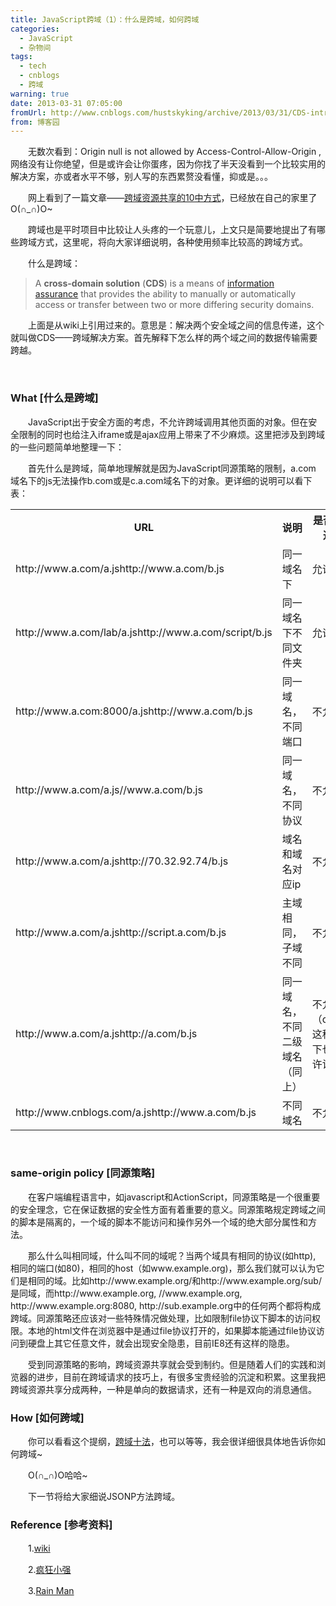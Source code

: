 ```yaml
---
title: JavaScript跨域（1）：什么是跨域，如何跨域
categories:
  - JavaScript
  - 杂物间
tags:
  - tech
  - cnblogs
  - 跨域
warning: true
date: 2013-03-31 07:05:00
fromUrl: http://www.cnblogs.com/hustskyking/archive/2013/03/31/CDS-introduce.html
from: 博客园
---
```



<p>　　无数次看到：<span><span>Origin null is not allowed by Access-Control-Allow-Origin</span>&nbsp;, 网络没有让你绝望，但是或许会让你蛋疼，因为你找了半天没看到一个比较实用的解决方案，亦或者水平不够，别人写的东西累赘没看懂，抑或是。。。</span></p>
<p>　　网上看到了一篇文章&mdash;&mdash;<a title="cds" href="http://www.cnblogs.com/hustskyking/articles/ten-methods-cross-domain.html" target="_blank">跨域资源共享的10中方式</a>，已经放在自己的家里了O(&cap;_&cap;)O~</p>
<p>　　跨域也是平时项目中比较让人头疼的一个玩意儿，上文只是简要地提出了有哪些跨域方式，这里呢，将向大家详细说明，各种使用频率比较高的跨域方式。</p>
<p>　　什么是跨域：</p>
<blockquote>
<p><span>A&nbsp;</span><strong>cross-domain solution</strong><span>&nbsp;(</span><strong>CDS</strong><span>) is a means of&nbsp;</span><a title="Information assurance" href="http://en.wikipedia.org/wiki/Information_assurance">information assurance</a><span>&nbsp;that provides the ability to manually or automatically access or transfer between two or more differing security domains.</span></p>
</blockquote>
<p>　　上面是从wiki上引用过来的。意思是：解决两个安全域之间的信息传递，这个就叫做CDS&mdash;&mdash;跨域解决方案。首先解释下怎么样的两个域之间的数据传输需要跨越。</p>
<p><span>&nbsp;</span></p>
<h3>What [什么是跨域]</h3>
<p>　　JavaScript出于安全方面的考虑，不允许跨域调用其他页面的对象。但在安全限制的同时也给注入iframe或是ajax应用上带来了不少麻烦。这里把涉及到跨域的一些问题简单地整理一下：</p>
<p>　　首先什么是跨域，简单地理解就是因为JavaScript同源策略的限制，a.com 域名下的js无法操作b.com或是c.a.com域名下的对象。更详细的说明可以看下表：</p>
<table class="border">
<tbody>
<tr><th>URL</th><th>说明</th><th>是否允许通信</th></tr>
<tr>
<td>http://www.a.com/a.jshttp://www.a.com/b.js</td>
<td>同一域名下</td>
<td>允许</td>

</tr>
<tr>
<td>http://www.a.com/lab/a.jshttp://www.a.com/script/b.js</td>
<td>同一域名下不同文件夹</td>
<td>允许</td>

</tr>
<tr>
<td>http://www.a.com:8000/a.jshttp://www.a.com/b.js</td>
<td>同一域名，不同端口</td>
<td>不允许</td>

</tr>
<tr>
<td>http://www.a.com/a.js//www.a.com/b.js</td>
<td>同一域名，不同协议</td>
<td>不允许</td>

</tr>
<tr>
<td>http://www.a.com/a.jshttp://70.32.92.74/b.js</td>
<td>域名和域名对应ip</td>
<td>不允许</td>

</tr>
<tr>
<td>http://www.a.com/a.jshttp://script.a.com/b.js</td>
<td>主域相同，子域不同</td>
<td>不允许</td>

</tr>
<tr>
<td>http://www.a.com/a.jshttp://a.com/b.js</td>
<td>同一域名，不同二级域名（同上）</td>
<td>不允许（cookie这种情况下也不允许访问）</td>

</tr>
<tr>
<td>http://www.cnblogs.com/a.jshttp://www.a.com/b.js</td>
<td>不同域名</td>
<td>不允许</td>

</tr>

</tbody>

</table>
<p><span>&nbsp;</span></p>
<h3>same-origin policy [同源策略]</h3>
<p>　　在客户端编程语言中，如<span class="wp_keywordlink_affiliate">javascript</span>和ActionScript，同源策略是一个很重要的安全理念，它在保证数据的安全性方面有着重要的意义。同源策略规定跨域之间的脚本是隔离的，一个域的脚本不能访问和操作另外一个域的绝大部分属性和方法。</p>
<p>　　那么什么叫相同域，什么叫不同的域呢？当两个域具有相同的协议(如http), 相同的端口(如80)，相同的host（如www.example.org)，那么我们就可以认为它们是相同的域。比如http://www.example.org/和http://www.example.org/sub/是同域，而http://www.example.org, //www.example.org, http://www.example.org:8080, http://sub.example.org中的任何两个都将构成跨域。同源策略还应该对一些特殊情况做处理，比如限制file协议下脚本的访问权限。本地的<span class="wp_keywordlink_affiliate">html</span>文件在浏览器中是通过file协议打开的，如果脚本能通过file协议访问到硬盘上其它任意文件，就会出现安全隐患，目前IE8还有这样的隐患。</p>
<p>　　受到同源策略的影响，跨域<span class="wp_keywordlink_affiliate">资源</span>共享就会受到制约。但是随着人们的实践和浏览器的进步，目前在跨域请求的技巧上，有很多宝贵经验的沉淀和积累。这里我把跨域<span class="wp_keywordlink_affiliate">资源</span>共享分成两种，一种是单向的数据请求，还有一种是双向的消息通信。</p>


<h3>How [如何跨域]</h3>
<p>　　你可以看看这个提纲，<a title="CDS" href="http://www.cnblogs.com/hustskyking/articles/ten-methods-cross-domain.html" target="_blank">跨域十法</a>，也可以等等，我会很详细很具体地告诉你如何跨域~</p>
<p>　　O(&cap;_&cap;)O哈哈~</p>
<p>　　下一节将给大家细说JSONP方法跨域。</p>


<h3>Reference [参考资料]</h3>
<p>　　1.<a title="wiki CDS" href="http://en.wikipedia.org/wiki/Cross-domain_solution" target="_blank">wiki</a></p>
<p>　　2.<a title="CDS" href="http://www.woiweb.net/10-cross-domain-methods.html" target="_blank">疯狂小强</a></p>
<p>　　3.<a title="CDS" href="http://www.cnblogs.com/rainman/archive/2011/02/20/1959325.html" target="_blank">Rain Man</a></p>